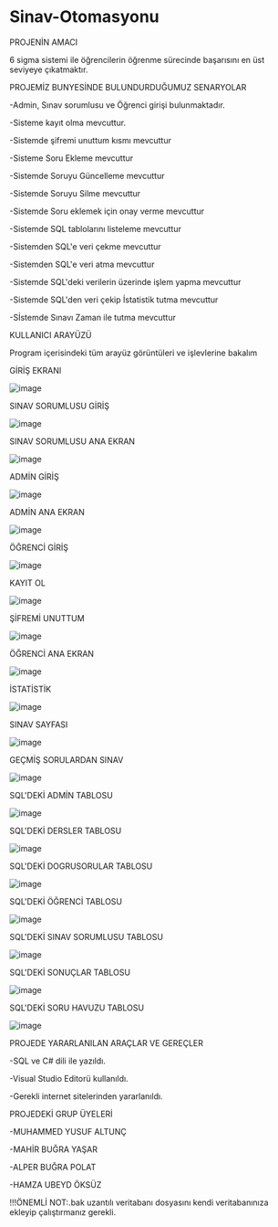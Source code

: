 # Sinav-Otomasyonu
PROJENİN AMACI

6 sigma sistemi ile öğrencilerin öğrenme sürecinde başarısını en üst seviyeye çıkatmaktır.

PROJEMİZ BUNYESİNDE BULUNDURDUĞUMUZ SENARYOLAR

-Admin, Sınav sorumlusu ve Öğrenci girişi bulunmaktadır.

-Sisteme kayıt olma mevcuttur.

-Sistemde şifremi unuttum kısmı mevcuttur

-Sisteme Soru Ekleme mevcuttur

-Sistemde Soruyu Güncelleme mevcuttur

-Sistemde Soruyu Silme mevcuttur

-Sistemde Soru eklemek için onay verme mevcuttur

-Sistemde SQL tablolarını listeleme mevcuttur

-Sistemden SQL'e veri çekme mevcuttur

-Sistemden SQL'e veri atma mevcuttur

-Sistemde SQL'deki verilerin üzerinde işlem yapma mevcuttur

-Sistemde SQL'den veri çekip İstatistik tutma mevcuttur

-Sİstemde Sınavı Zaman ile tutma mevcuttur

KULLANICI ARAYÜZÜ

Program içerisindeki tüm arayüz görüntüleri ve işlevlerine bakalım

GİRİŞ EKRANI

![image](https://user-images.githubusercontent.com/74426348/169086556-98500b50-63b6-4a08-b41e-d00798f49d31.png)

SINAV SORUMLUSU GİRİŞ

![image](https://user-images.githubusercontent.com/74426348/169089828-6b4d3787-d4d8-46e5-bcf3-cd977c8440d1.png)

SINAV SORUMLUSU ANA EKRAN

![image](https://user-images.githubusercontent.com/74426348/169089976-f14250e8-bf5b-4ec0-91da-93abedf2c27f.png)

ADMİN GİRİŞ

![image](https://user-images.githubusercontent.com/74426348/169090198-d9427bdc-eb11-43b7-aba3-ea6db5bd5d1c.png)

ADMİN ANA EKRAN

![image](https://user-images.githubusercontent.com/74426348/169090361-3ea77855-aed4-4c9c-9a5c-7c854d7b9297.png)

ÖĞRENCİ GİRİŞ

![image](https://user-images.githubusercontent.com/74426348/169090486-cb549d42-8327-4c42-b89d-97039a55f0a3.png)

KAYIT OL

![image](https://user-images.githubusercontent.com/74426348/169090633-dbefbf71-f537-4cb3-a421-d79a5132b718.png)

ŞİFREMİ UNUTTUM

![image](https://user-images.githubusercontent.com/74426348/169090745-bd0c3552-2ef3-4c27-b760-ce9c39f5908a.png)

ÖĞRENCİ ANA EKRAN

![image](https://user-images.githubusercontent.com/74426348/169090932-e61b865f-a979-425a-b39f-39864ff2414d.png)

İSTATİSTİK

![image](https://user-images.githubusercontent.com/74426348/169091120-7a7fcbcf-85ca-4afb-bee5-a3717ab6dde7.png)

SINAV SAYFASI

![image](https://user-images.githubusercontent.com/74426348/169091363-138175d0-0d8f-4e9b-af2e-a546a8b76446.png)

GEÇMİŞ SORULARDAN SINAV

![image](https://user-images.githubusercontent.com/74426348/169091469-7fff8f5e-684b-402b-a4f9-66aafe87920d.png)

SQL'DEKİ ADMİN TABLOSU

![image](https://user-images.githubusercontent.com/74426348/169095407-fdf55dfe-8f5d-493c-84ff-cbba502b2c44.png)

SQL'DEKİ DERSLER TABLOSU

![image](https://user-images.githubusercontent.com/74426348/169094604-03de4093-137f-409f-abde-74983529dd6b.png)

SQL'DEKİ DOGRUSORULAR TABLOSU

![image](https://user-images.githubusercontent.com/74426348/169094760-7d1f276e-f729-42d8-a974-8769545300a6.png)

SQL'DEKİ ÖĞRENCİ TABLOSU

![image](https://user-images.githubusercontent.com/74426348/169094906-ef0a33bd-ae84-4be8-b8ca-8a8b04d54442.png)

SQL'DEKİ SINAV SORUMLUSU TABLOSU

![image](https://user-images.githubusercontent.com/74426348/169095049-2afdaba7-3b65-4181-a3d9-3b4bee6caccf.png)

SQL'DEKİ SONUÇLAR TABLOSU

![image](https://user-images.githubusercontent.com/74426348/169095199-981c0960-d5c3-4ece-a772-9a9b6cc89d3c.png)

SQL'DEKİ SORU HAVUZU TABLOSU

![image](https://user-images.githubusercontent.com/74426348/169095288-8aad34ca-4024-4627-b577-78d895fe4eda.png)



PROJEDE YARARLANILAN ARAÇLAR VE GEREÇLER

-SQL ve C# dili ile yazıldı. 

-Visual Studio Editorü kullanıldı.

-Gerekli internet sitelerinden yararlanıldı.

PROJEDEKİ GRUP ÜYELERİ

-MUHAMMED YUSUF ALTUNÇ

-MAHİR BUĞRA YAŞAR

-ALPER BUĞRA POLAT

-HAMZA UBEYD ÖKSÜZ




!!!ÖNEMLİ NOT:.bak uzantılı veritabanı dosyasını kendi veritabanınıza ekleyip çalıştırmanız gerekli.

